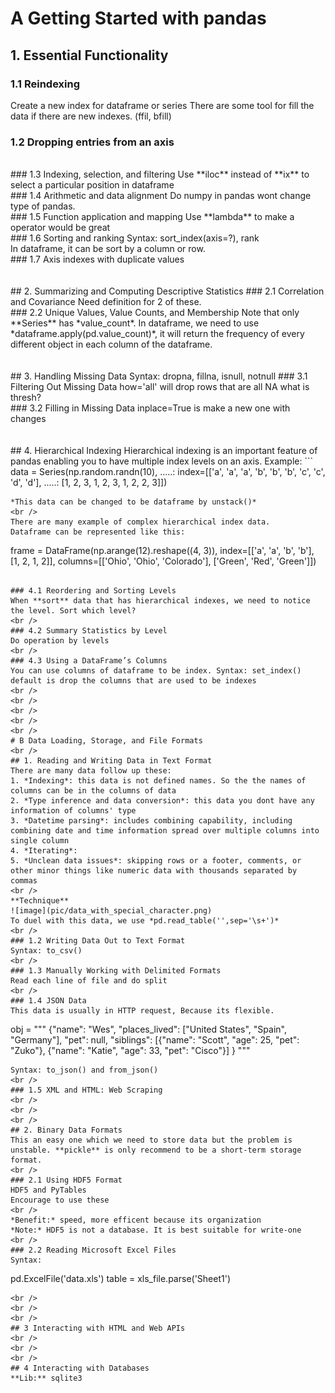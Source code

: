 # A Getting Started with pandas
## 1. Essential Functionality 
### 1.1 Reindexing
Create a new index for dataframe or series
There are some tool for fill the data if there are new indexes. (ffil, bfill)
<br />
### 1.2 Dropping entries from an axis
<br />
### 1.3 Indexing, selection, and filtering
Use **iloc** instead of **ix** to select a particular position in dataframe
<br />
### 1.4 Arithmetic and data alignment
Do numpy in pandas wont change type of pandas.
<br />
### 1.5 Function application and mapping
Use **lambda** to make a operator would be great
<br />
### 1.6 Sorting and ranking
Syntax: sort_index(axis=?), rank
<br />
In dataframe, it can be sort by a column or row.
<br />
### 1.7 Axis indexes with duplicate values
<br />
<br />
<br />
## 2. Summarizing and Computing Descriptive Statistics
### 2.1 Correlation and Covariance
Need definition for 2 of these.
<br />
### 2.2 Unique Values, Value Counts, and Membership
Note that only **Series** has *value_count*. In dataframe, we need to use *dataframe.apply(pd.value_count)*, it will return the frequency of every different object in each column of the dataframe.
<br />
<br />
<br />
## 3. Handling Missing Data
Syntax: dropna, fillna, isnull, notnull
### 3.1 Filtering Out Missing Data
how='all' will drop rows that are all NA
what is thresh?
<br />
### 3.2 Filling in Missing Data
inplace=True is make a new one with changes
<br />
<br />
<br />
## 4. Hierarchical Indexing
Hierarchical indexing is an important feature of pandas enabling you to have multiple index levels on an axis.
Example:
```
data = Series(np.random.randn(10),
.....:		index=[['a', 'a', 'a', 'b', 'b', 'b', 'c', 'c', 'd', 'd'],
.....:			[1, 2, 3, 1, 2, 3, 1, 2, 2, 3]])

```
*This data can be changed to be dataframe by unstack()*
<br />
There are many example of complex hierarchical index data.
Dataframe can be represented like this:
```
frame = DataFrame(np.arange(12).reshape((4, 3)),
 			index=[['a', 'a', 'b', 'b'], [1, 2, 1, 2]],
 			columns=[['Ohio', 'Ohio', 'Colorado'],
 				['Green', 'Red', 'Green']])
```

### 4.1 Reordering and Sorting Levels
When **sort** data that has hierarchical indexes, we need to notice the level. Sort which level?
<br />
### 4.2 Summary Statistics by Level
Do operation by levels
<br />
### 4.3 Using a DataFrame’s Columns
You can use columns of dataframe to be index. Syntax: set_index() default is drop the columns that are used to be indexes
<br />
<br />
<br />
<br />
<br />
# B Data Loading, Storage, and File Formats
<br />
## 1. Reading and Writing Data in Text Format
There are many data follow up these:
1. *Indexing*: this data is not defined names. So the the names of columns can be in the columns of data
2. *Type inference and data conversion*: this data you dont have any information of columns' type 
3. *Datetime parsing*: includes combining capability, including combining date and time information spread over multiple columns into single column
4. *Iterating*:
5. *Unclean data issues*: skipping rows or a footer, comments, or other minor things like numeric data with thousands separated by commas
<br />
**Technique**
![image](pic/data_with_special_character.png)
To duel with this data, we use *pd.read_table('',sep='\s+')*
<br />
### 1.2 Writing Data Out to Text Format
Syntax: to_csv()
<br />
### 1.3 Manually Working with Delimited Formats
Read each line of file and do split
<br />
### 1.4 JSON Data
This data is usually in HTTP request, Because its flexible.
```
obj = """
	{"name": "Wes",
	"places_lived": ["United States", "Spain", "Germany"],
	"pet": null,
	"siblings": [{"name": "Scott", "age": 25, "pet": "Zuko"},
		     {"name": "Katie", "age": 33, "pet": "Cisco"}]
}
"""
```
Syntax: to_json() and from_json()
<br />
### 1.5 XML and HTML: Web Scraping
<br />
<br />
<br />
## 2. Binary Data Formats
This an easy one which we need to store data but the problem is unstable. **pickle** is only recommend to be a short-term storage format.
<br />
### 2.1 Using HDF5 Format
HDF5 and PyTables
Encourage to use these
<br />
*Benefit:* speed, more efficent because its organization
*Note:* HDF5 is not a database. It is best suitable for write-one
<br />
### 2.2 Reading Microsoft Excel Files
Syntax: 
```
pd.ExcelFile('data.xls')
table = xls_file.parse('Sheet1')
``` 
<br />
<br />
<br />
## 3 Interacting with HTML and Web APIs
<br />
<br />
<br />
## 4 Interacting with Databases
**Lib:** sqlite3



